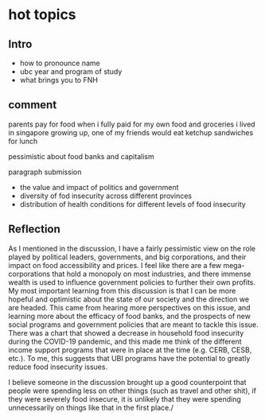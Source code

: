 # hot topics
## Intro
- how to pronounce name
- ubc year and program of study
- what brings you to FNH
## comment
parents pay for food
when i fully paid for my own food and groceries i lived in singapore
growing up, one of my friends would eat ketchup sandwiches for lunch

pessimistic about food banks and capitalism



paragraph submission
- the value and impact of politics and government
- diversity of fod insecurity across different provinces
- distribution of health conditions for different levels of food insecurity

## Reflection
As I mentioned in the discussion, I have a fairly pessimistic view on the role played by political leaders, governments, and big corporations, and their impact on food accessibility and prices. I feel like there are a few mega-corporations that hold a monopoly on most industries, and there immense wealth is used to influence government policies to further their own profits. My most important learning from this discussion is that I can be more hopeful and optimistic about the state of our society and the direction we are headed. This came from hearing more perspectives on this issue, and learning more about the efficacy of food banks, and the prospects of new social programs and government policies that are meant to tackle this issue. There was a chart that showed a decrease in household food insecurity during the COVID-19 pandemic, and this made me think of the different income support programs that were in place at the time (e.g. CERB, CESB, etc.). To me, this suggests that UBI programs have the potential to greatly reduce food insecurity issues. 

I believe someone in the discussion brought up a good counterpoint that people were spending less on other things (such as travel and other shit), if they were severely food insecure, it is unlikely that they were spending unnecessarily on things like that in the first place./
